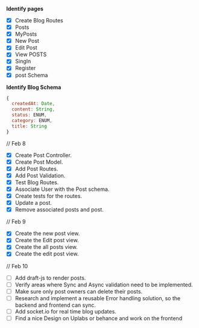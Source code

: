 **Identify pages**

- [x] Create Blog Routes
- [x] Posts
- [x] MyPosts
- [x] New Post
- [x] Edit Post
- [x] View POSTS
- [x] SingIn
- [x] Register
- [x] post Schema

**Identify Blog Schema**

```javascript
{
  createdAt: Date,
  content: String,
  status: ENUM,
  category: ENUM,
  title: String
}   
```
// Feb 8
- [x] Create Post Controller.
- [x] Create Post Model.
- [x] Add Post Routes.
- [x] Add Post Validation.
- [x] Test Blog Routes.
- [x] Associate User with the Post schema.
- [x] Create tests for the routes.
- [x] Update a post.
- [x] Remove associated posts and post.

// Feb 9
- [x] Create the new post view.
- [x] Create the Edit post view.
- [x] Create the all posts view.
- [x] Create the edit post view.

// Feb 10
- [ ] Add draft-js to render posts.
- [ ] Verify areas where Sync and Async validation need to be implemented.
- [ ] Make sure only post owners can delete their posts.
- [ ] Research and implement a reusable Error handling solution, so the backend and frontend can sync.
- [ ] Add socket.io for real time blog updates.
- [ ] Find a nice Design on Uplabs or behance and work on the frontend 
